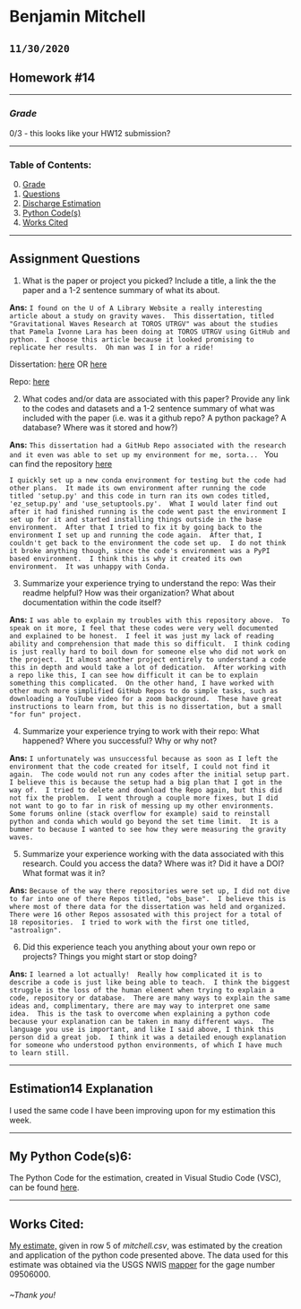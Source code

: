# Benjamin Mitchell
## `11/30/2020`
## Homework #14

___
<a name="grd"></a>
### ***Grade***

0/3 - this looks like your HW12 submission?  


___
### Table of Contents:
0. [ Grade](#grd)
1. [ Questions](#qns)
2. [ Discharge Estimation](#est)
3. [ Python Code(s)](#cod)
4. [ Works Cited](#cit)

___
<a name="qns"></a>
## Assignment Questions

1. What is the paper or project you picked? Include a title, a link the the paper and a 1-2 sentence summary of what its about.

  **Ans:**
`I found on the U of A Library Website a really interesting article about a study on gravity waves.  This dissertation, titled "Gravitational Waves Research at TOROS UTRGV" was about the studies that Pamela Ivonne Lara has been doing at TOROS UTRGV using GitHub and python.  I choose this article because it looked promising to replicate her results.  Oh man was I in for a ride!
`

  Dissertation: [here](https://search-proquest-com.ezproxy1.library.arizona.edu/docview/2111273900?pq-origsite=summon)
OR [here](Gravitational_Waves_Research_a.pdf)

  Repo: [here](https://github.com/toros-astro)

2. What codes and/or data are associated with this paper? Provide any link to the codes and datasets and a 1-2 sentence summary of what was included with the paper (i.e. was it a github repo? A python package? A database? Where was it stored and how?)

  **Ans:**
`This dissertation had a GitHub Repo associated with the research and it even was able to set up my environment for me, sorta...
`
You can find the repository [here](https://github.com/toros-astro)

  `I quickly set up a new conda environment for testing but the code had other plans.  It made its own environment after running the code titled 'setup.py' and this code in turn ran its own codes titled, 'ez_setup.py' and 'use_setuptools.py'.  What I would later find out after it had finished running is the code went past the environment I set up for it and started installing things outside in the base environment.  After that I tried to fix it by going back to the environment I set up and running the code again.  After that, I couldn't get back to the environment the code set up.  I do not think it broke anything though, since the code's environment was a PyPI based environment.  I think this is why it created its own environment.  It was unhappy with Conda.
`

3. Summarize your experience trying to understand the repo: Was their readme helpful? How was their organization? What about documentation within the code itself?

  **Ans:**
`I was able to explain my troubles with this repository above.  To speak on it more, I feel that these codes were very well documented and explained to be honest.  I feel it was just my lack of reading ability and comprehension that made this so difficult.  I think coding is just really hard to boil down for someone else who did not work on the project.  It almost another project entirely to understand a code this in depth and would take a lot of dedication.  After working with a repo like this, I can see how difficult it can be to explain something this complicated.  On the other hand, I have worked with other much more simplified GitHub Repos to do simple tasks, such as downloading a YouTube video for a zoom background.  These have great instructions to learn from, but this is no dissertation, but a small "for fun" project.
`

4. Summarize your experience trying to work with their repo: What happened? Where you successful? Why or why not?

  **Ans:**
`I unfortunately was unsuccessful because as soon as I left the environment that the code created for itself, I could not find it again.  The code would not run any codes after the initial setup part.  I believe this is because the setup had a big plan that I got in the way of.  I tried to delete and download the Repo again, but this did not fix the problem.  I went through a couple more fixes, but I did not want to go to far in risk of messing up my other environments.  Some forums online (stack overflow for example) said to reinstall python and conda which would go beyond the set time limit.  It is a bummer to because I wanted to see how they were measuring the gravity waves.
`

5. Summarize your experience working with the data associated with this research. Could you access the data? Where was it? Did it have a DOI? What format was it in?

  **Ans:**
`Because of the way there repositories were set up, I did not dive to far into one of there Repos titled, "obs_base".  I believe this is where most of there data for the dissertation was held and organized.  There were 16 other Repos assosated with this project for a total of 18 repositories.  I tried to work with the first one titled, "astroalign".
`

6. Did this experience teach you anything about your own repo or projects? Things you might start or stop doing?

  **Ans:**
`I learned a lot actually!  Really how complicated it is to describe a code is just like being able to teach.  I think the biggest struggle is the loss of the human element when trying to explain a code, repository or database.  There are many ways to explain the same ideas and, complimentary, there are may way to interpret one same idea.  This is the task to overcome when explaining a python code because your explanation can be taken in many different ways.  The language you use is important, and like I said above, I think this person did a great job.  I think it was a detailed enough explanation for someone who understood python environments, of which I have much to learn still.
`


___
<a name="est"></a>
## Estimation14 Explanation

I used the same code I have been improving upon for my estimation this week.


___
<a name="cod"></a>
## My Python Code(s)6:

The Python Code for the estimation, created in Visual Studio Code (VSC), can be found [here](Mitchell_week14.py).


___
<a name="cit"></a>
## Works Cited:

[My estimate,](https://github.com/HAS-Tools-Fall2020/forecasting/blob/master/forecast_entries/mitchell.csv) given in row 5 of *mitchell.csv*, was estimated by the creation and application of the python code presented above.  The data used for this estimate was obtained via the USGS NWIS [mapper](https://maps.waterdata.usgs.gov/mapper/) for the gage number 09506000.
###### ~Thank you!
